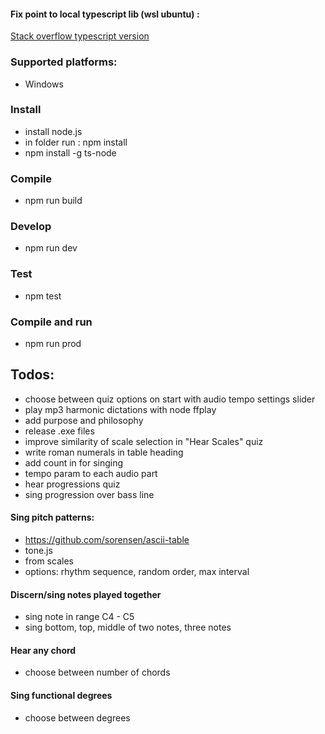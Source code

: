 #### Fix point to local typescript lib (wsl ubuntu) :
[Stack overflow typescript version](https://stackoverflow.com/questions/39668731/what-typescript-version-is-visual-studio-code-using-how-to-update-it)

### Supported platforms:
- Windows

### Install
- install node.js
- in folder run : npm install
- npm install -g ts-node

### Compile
- npm run build

### Develop
- npm run dev

### Test
- npm test

### Compile and run
- npm run prod

## Todos:
- choose between quiz options on start with audio tempo settings slider
- play mp3 harmonic dictations with node ffplay
- add purpose and philosophy
- release .exe files
- improve similarity of scale selection in "Hear Scales" quiz
- write roman numerals in table heading
- add count in for singing
- tempo param to each audio part
- hear progressions quiz
- sing progression over bass line

#### Sing pitch patterns:
- https://github.com/sorensen/ascii-table
- tone.js
- from scales
- options: rhythm sequence, random order, max interval

#### Discern/sing notes played together
- sing note in range C4 - C5
- sing bottom, top, middle of two notes, three notes

#### Hear any chord
- choose between number of chords

#### Sing functional degrees
- choose between degrees



